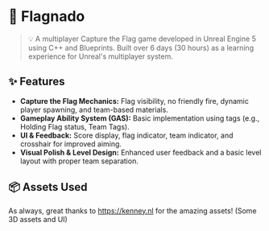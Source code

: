# 🎏 Flagnado

> 💡 A multiplayer Capture the Flag game developed in Unreal Engine 5 using C++ and Blueprints. Built over 6 days (30 hours) as a learning experience for Unreal's multiplayer system.

## ✨ Features

- **Capture the Flag Mechanics:** Flag visibility, no friendly fire, dynamic player spawning, and team-based materials.
- **Gameplay Ability System (GAS):** Basic implementation using tags (e.g., Holding Flag status, Team Tags).
- **UI & Feedback:** Score display, flag indicator, team indicator, and crosshair for improved aiming.
- **Visual Polish & Level Design:** Enhanced user feedback and a basic level layout with proper team separation.

## 📦 Assets Used

As always, great thanks to https://kenney.nl for the amazing assets! (Some 3D assets and UI)
